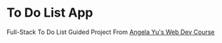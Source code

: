 # To Do List App

Full-Stack To Do List Guided Project From [Angela Yu's Web Dev Course](https://www.udemy.com/course/the-complete-web-development-bootcamp/)

